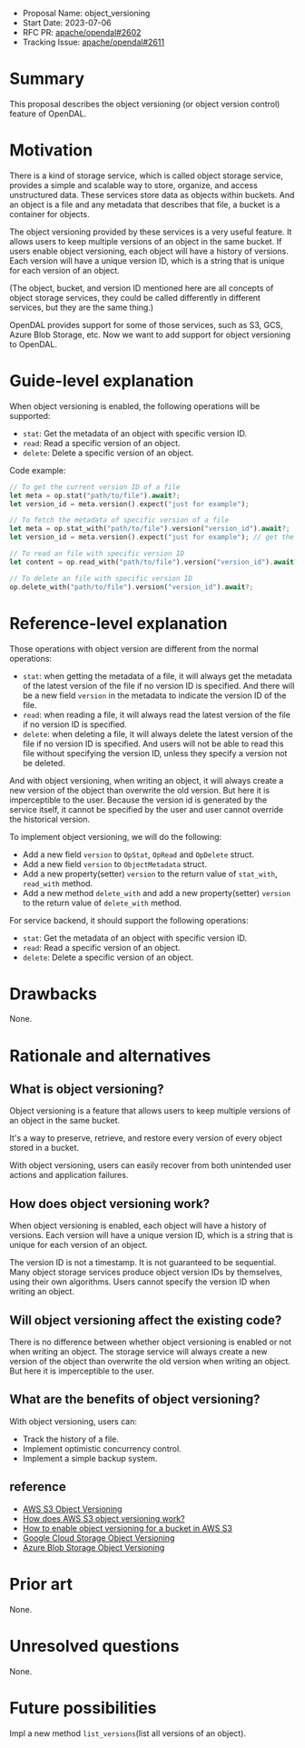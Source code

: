 - Proposal Name: object_versioning
- Start Date: 2023-07-06
- RFC PR: [apache/opendal#2602](https://github.com/apache/opendal/pull/2602)
- Tracking Issue: [apache/opendal#2611](https://github.com/apache/opendal/issues/2611)

# Summary

This proposal describes the object versioning (or object version control) feature of OpenDAL.

# Motivation

There is a kind of storage service, which is called object storage service, 
provides a simple and scalable way to store, organize, and access unstructured data. 
These services store data as objects within buckets. 
And an object is a file and any metadata that describes that file, a bucket is a container for objects. 

The object versioning provided by these services is a very useful feature. 
It allows users to keep multiple versions of an object in the same bucket. 
If users enable object versioning, each object will have a history of versions. 
Each version will have a unique version ID, which is a string that is unique for each version of an object.

(The object, bucket,
and version ID mentioned here are all concepts of object storage services,
they could be called differently in different services, 
but they are the same thing.)

OpenDAL provides support for some of those services, such as S3, GCS, Azure Blob Storage, etc.
Now we want to add support for object versioning to OpenDAL.

# Guide-level explanation

When object versioning is enabled, the following operations will be supported:

- `stat`: Get the metadata of an object with specific version ID.
- `read`: Read a specific version of an object.
- `delete`: Delete a specific version of an object.

Code example:

```rust
// To get the current version ID of a file
let meta = op.stat("path/to/file").await?;
let version_id = meta.version().expect("just for example");

// To fetch the metadata of specific version of a file
let meta = op.stat_with("path/to/file").version("version_id").await?;
let version_id = meta.version().expect("just for example"); // get the version ID

// To read an file with specific version ID
let content = op.read_with("path/to/file").version("version_id").await?;

// To delete an file with specific version ID
op.delete_with("path/to/file").version("version_id").await?;
```

# Reference-level explanation

Those operations with object version are different from the normal operations:

- `stat`: when getting the metadata of a file, it will always get the metadata of the latest version of the file if no version ID is specified. And there will be a new field `version` in the metadata to indicate the version ID of the file.
- `read`: when reading a file, it will always read the latest version of the file if no version ID is specified.
- `delete`: when deleting a file, it will always delete the latest version of the file if no version ID is specified. And users will not be able to read this file without specifying the version ID, unless they specify a version not be deleted.

And with object versioning, when writing an object, 
it will always create a new version of the object than overwrite the old version. 
But here it is imperceptible to the user. 
Because the version id is generated by the service itself, it cannot be specified by the user and user cannot override the historical version.

To implement object versioning, we will do the following:

- Add a new field `version` to `OpStat`, `OpRead` and `OpDelete` struct.
- Add a new field `version` to `ObjectMetadata` struct.
- Add a new property(setter) `version` to the return value of `stat_with`, `read_with` method.
- Add a new method `delete_with` and add a new property(setter) `version` to the return value of `delete_with` method.

For service backend, it should support the following operations:

- `stat`: Get the metadata of an object with specific version ID.
- `read`: Read a specific version of an object.
- `delete`: Delete a specific version of an object.

# Drawbacks

None.

# Rationale and alternatives

## What is object versioning?

Object versioning is a feature that allows users to keep multiple versions of an object in the same bucket.

It's a way to preserve, retrieve, and restore every version of every object stored in a bucket.

With object versioning, users can easily recover from both unintended user actions and application failures.

## How does object versioning work?

When object versioning is enabled, each object will have a history of versions. Each version will have a unique version ID, which is a string that is unique for each version of an object.

The version ID is not a timestamp.
It is not guaranteed to be sequential.
Many object storage services produce object version IDs by themselves, using their own algorithms.
Users cannot specify the version ID when writing an object.

## Will object versioning affect the existing code?

There is no difference between whether object versioning is enabled or not when writing an object.
The storage service will always create a new version of the object than overwrite the old version when writing an object.
But here it is imperceptible to the user.

## What are the benefits of object versioning?

With object versioning, users can:

- Track the history of a file.
- Implement optimistic concurrency control.
- Implement a simple backup system.

## reference

- [AWS S3 Object Versioning](https://docs.aws.amazon.com/AmazonS3/latest/userguide/Versioning.html)
- [How does AWS S3 object versioning work?](https://docs.aws.amazon.com/AmazonS3/latest/userguide/versioning-workflows.html)
- [How to enable object versioning for a bucket in AWS S3](https://docs.aws.amazon.com/AmazonS3/latest/userguide/manage-versioning-examples.html)
- [Google Cloud Storage Object Versioning](https://cloud.google.com/storage/docs/object-versioning)
- [Azure Blob Storage Object Versioning](https://docs.microsoft.com/en-us/azure/storage/blobs/versioning-overview)

# Prior art

None.

# Unresolved questions

None.

# Future possibilities

Impl a new method `list_versions`(list all versions of an object).

